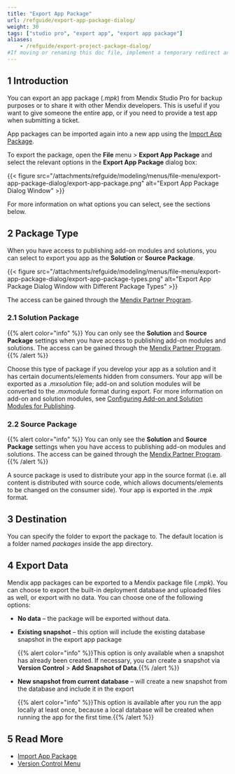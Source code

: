 ```yaml
---
title: "Export App Package"
url: /refguide/export-app-package-dialog/
weight: 30
tags: ["studio pro", "export app", "export app package"]
aliases:
    - /refguide/export-project-package-dialog/
#If moving or renaming this doc file, implement a temporary redirect and let the respective team know they should update the URL in the product. See Mapping to Products for more details.
---
```


## 1 Introduction

You can export an app package (*.mpk*) from Mendix Studio Pro for backup purposes or to share it with other Mendix developers. This is useful if you want to give someone the entire app, or if you need to provide a test app when submitting a ticket.

App packages can be imported again into a new app using the [Import App Package](/refguide/import-app-package-dialog/).

To export the package, open the **File** menu > **Export App Package** and select the relevant options in the **Export App Package** dialog box:

{{< figure src="/attachments/refguide/modeling/menus/file-menu/export-app-package-dialog/export-app-package.png" alt="Export App Package Dialog Window" >}}

For more information on what options you can select, see the sections below. 

## 2 Package Type

When you have access to publishing add-on modules and solutions, you can select to export you app as the **Solution** or **Source Package**. 

{{< figure src="/attachments/refguide/modeling/menus/file-menu/export-app-package-dialog/export-app-package-types.png" alt="Export App Package Dialog Window with Different Package Types" >}}

The access can be gained through the [Mendix Partner Program](/appstore/partner-program/).

### 2.1 Solution Package

{{% alert color="info" %}}
You can only see the **Solution** and **Source Package** settings when you have access to publishing add-on modules and solutions. The access can be gained through the [Mendix Partner Program](/appstore/partner-program/).
{{% /alert %}}

Choose this type of package if you develop your app as a solution and it has certain documents/elements hidden from consumers. Your app will be exported as a *.mxsolution* file; add-on and solution modules will be converted to the *.mxmodule* format during export. For more information on add-on and solution modules, see [Configuring Add-on and Solution Modules for Publishing](/refguide/configure-add-on-and-solution-modules/).

### 2.2 Source Package

{{% alert color="info" %}}
You can only see the **Solution** and **Source Package** settings when you have access to publishing add-on modules and solutions. The access can be gained through the [Mendix Partner Program](/appstore/partner-program/).
{{% /alert %}}

A source package is used to distribute your app in the source format (i.e. all content is distributed with source code, which allows documents/elements to be changed on the consumer side). Your app is exported in the *.mpk* format. 

## 3 Destination

You can specify the folder to export the package to. The default location is a folder named *packages* inside the app directory.

## 4 Export Data

Mendix app packages can be exported to a Mendix package file (*.mpk*).  You can choose to export the built-in deployment database and uploaded files as well, or export with no data. You can choose one of the following options:

* **No data** – the package will be exported without data.
* **Existing snapshot** – this option will include the existing database snapshot in the export app package

    {{% alert color="info" %}}This option is only available when a snapshot has already been created. If necessary, you can create a snapshot via **Version Control** > **Add Snapshot of Data**.{{% /alert %}}

* **New snapshot from current database** – will create a new snapshot from the database and include it in the export

    {{% alert color="info" %}}This option is available after you run the app locally at least once, because a local database will be created when running the app for the first time.{{% /alert %}}

## 5 Read More

* [Import App Package](/refguide/import-app-package-dialog/)
* [Version Control Menu](/refguide/version-control-menu/)
